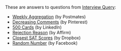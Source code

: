 These are answers to questions from [Interview Query](https://www.interviewquery.com/):

* [Weekly Aggregation](https://github.com/khanhnamle1994/cracking-the-data-science-interview/blob/master/Interview-Questions-and-Answers/Interview-Query/Weekly-Aggregation.md) (by Postmates)
* [Decreasing Comments](https://github.com/khanhnamle1994/cracking-the-data-science-interview/blob/master/Interview-Questions-and-Answers/Interview-Query/Decreasing-Comments.md) (by Pinterest)
* [500 Cards](https://github.com/khanhnamle1994/cracking-the-data-science-interview/blob/master/Interview-Questions-and-Answers/Interview-Query/500-Cards.md) (by LinkedIn)
* [Rejection Reason](https://github.com/khanhnamle1994/cracking-the-data-science-interview/blob/master/Interview-Questions-and-Answers/Interview-Query/Rejection-Reason.md) (by Affirm)
* [Closest SAT Scores](https://github.com/khanhnamle1994/cracking-the-data-science-interview/blob/master/Interview-Questions-and-Answers/Interview-Query/Closest-SAT-Scores.md) (by Dropbox)
* [Random Number](https://github.com/khanhnamle1994/cracking-the-data-science-interview/blob/master/Interview-Questions-and-Answers/Interview-Query/Random-Number.md) (by Facebook)
